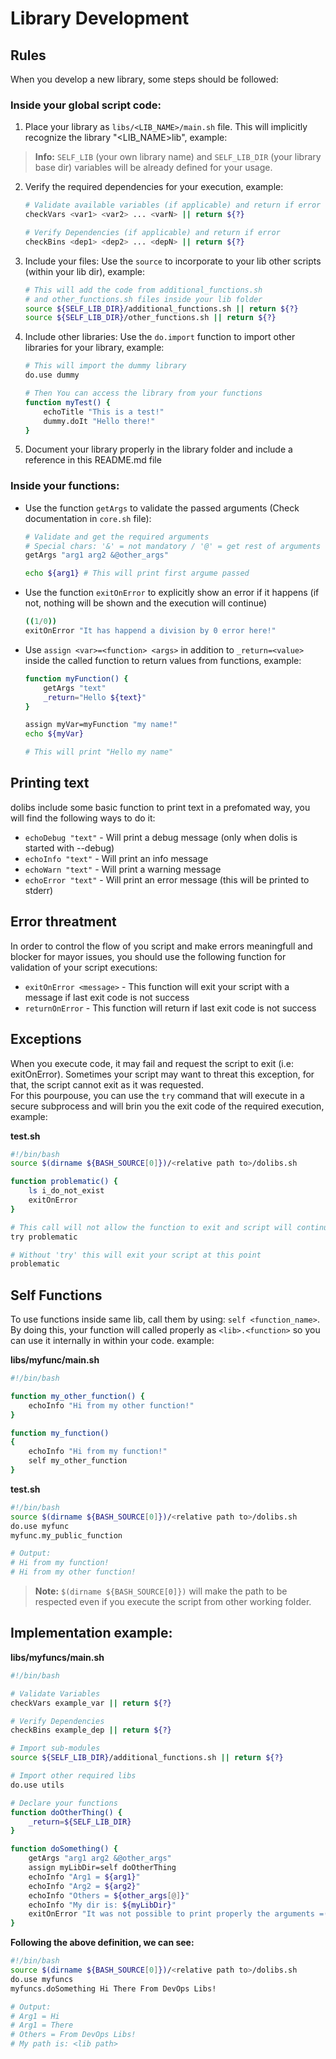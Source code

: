 # Library Development

## Rules
When you develop a new library, some steps should be followed:

### Inside your global script code:
1. Place your library as `libs/<LIB_NAME>/main.sh` file. This will implicitly recognize the library "<LIB_NAME>lib", example:
> **Info:**  `SELF_LIB` (your own library name) and `SELF_LIB_DIR` (your library base dir) variables will be already defined for your usage.

2. Verify the required dependencies for your execution, example:
    ``` sh
    # Validate available variables (if applicable) and return if error
    checkVars <var1> <var2> ... <varN> || return ${?}

    # Verify Dependencies (if applicable) and return if error
    checkBins <dep1> <dep2> ... <depN> || return ${?}
    ```

3. Include your files:
    Use the `source` to incorporate to your lib other scripts (within your lib dir), example:
    ``` sh
    # This will add the code from additional_functions.sh 
    # and other_functions.sh files inside your lib folder
    source ${SELF_LIB_DIR}/additional_functions.sh || return ${?}
    source ${SELF_LIB_DIR}/other_functions.sh || return ${?}
    ```

4. Include other libraries:
    Use the `do.import` function to import other libraries for your library, example:
    ``` sh
    # This will import the dummy library
    do.use dummy

    # Then You can access the library from your functions
    function myTest() {
        echoTitle "This is a test!"
        dummy.doIt "Hello there!"
    }
    ```
5. Document your library properly in the library folder and include a reference in this README.md file    

### Inside your functions:

- Use the function `getArgs` to validate the passed arguments (Check documentation in `core.sh` file):
    ``` sh    
    # Validate and get the required arguments
    # Special chars: '&' = not mandatory / '@' = get rest of arguments    
    getArgs "arg1 arg2 &@other_args"

    echo ${arg1} # This will print first argume passed
    ```
- Use the function `exitOnError` to explicitly show an error if it happens (if not, nothing will be shown and the execution will continue)
    ``` sh
    ((1/0))
    exitOnError "It has happend a division by 0 error here!"
    ```
- Use `assign <var>=<function> <args>` in addition to `_return=<value>` inside the called function to return values from functions, example:
    ``` sh    
    function myFunction() {
        getArgs "text"
        _return="Hello ${text}"
    }

    assign myVar=myFunction "my name!"
    echo ${myVar}

    # This will print "Hello my name"
    ```

## Printing text

dolibs include some basic function to print text in a prefomated way, you will find the following ways to do it:

- `echoDebug "text"` - Will print a debug message (only when dolis is started with --debug)
- `echoInfo "text"` - Will print an info message
- `echoWarn "text"` - Will print a warning message
- `echoError "text"` - Will print an error message (this will be printed to stderr)

## Error threatment 

In order to control the flow of you script and make errors meaningfull and blocker for mayor issues, you should use the following function for validation of your script executions:

- `exitOnError <message>` - This function will exit your script with a message if last exit code is not success
- `returnOnError` - This function will return if last exit code is not success

## Exceptions

When you execute code, it may fail and request the script to exit (i.e: exitOnError). Sometimes your script may want to threat this exception, for that, the script cannot exit as it was requested.\
For this pourpouse, you can use the `try` command that will execute in a secure subprocess and will brin you the exit code of the required execution, example:

**test.sh**
``` sh
#!/bin/bash
source $(dirname ${BASH_SOURCE[0]})/<relative path to>/dolibs.sh

function problematic() {
    ls i_do_not_exist
    exitOnError
}

# This call will not allow the function to exit and script will continue and you can see result in the exit code
try problematic

# Without 'try' this will exit your script at this point
problematic

```

## Self Functions

To use functions inside same lib, call them by using: `self <function_name>`. By doing this, your function will called properly as `<lib>.<function>` so you can use it internally in within your code. example:

**libs/myfunc/main.sh**
``` sh
#!/bin/bash

function my_other_function() { 
    echoInfo "Hi from my other function!" 
}

function my_function() 
{ 
    echoInfo "Hi from my function!" 
    self my_other_function
}
```

**test.sh**
``` sh
#!/bin/bash
source $(dirname ${BASH_SOURCE[0]})/<relative path to>/dolibs.sh
do.use myfunc
myfunc.my_public_function

# Output:
# Hi from my function!
# Hi from my other function!
```

> **Note:** `$(dirname ${BASH_SOURCE[0]})` will make the path to be respected even if you execute the script from other working folder.

## Implementation example:

**libs/myfuncs/main.sh**
``` sh
#!/bin/bash

# Validate Variables
checkVars example_var || return ${?}

# Verify Dependencies
checkBins example_dep || return ${?}

# Import sub-modules
source ${SELF_LIB_DIR}/additional_functions.sh || return ${?}

# Import other required libs
do.use utils

# Declare your functions
function doOtherThing() {
    _return=${SELF_LIB_DIR}
}

function doSomething() {
    getArgs "arg1 arg2 &@other_args"
    assign myLibDir=self doOtherThing
    echoInfo "Arg1 = ${arg1}"
    echoInfo "Arg2 = ${arg2}"
    echoInfo "Others = ${other_args[@]}"
    echoInfo "My dir is: ${myLibDir}"
    exitOnError "It was not possible to print properly the arguments =("
}
```

**Following the above definition, we can see:**
``` sh
#!/bin/bash
source $(dirname ${BASH_SOURCE[0]})/<relative path to>/dolibs.sh
do.use myfuncs
myfuncs.doSomething Hi There From DevOps Libs!

# Output:
# Arg1 = Hi
# Arg1 = There
# Others = From DevOps Libs!
# My path is: <lib path>
```
